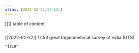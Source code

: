 ```yaml
---
alias: [2022-02-22,17:53,]
---
```

[[]]
table of content
```toc
```

[[2022-02-22]] 17:53
great triginometrical survey of india (GTS)
```query
"1818"
```